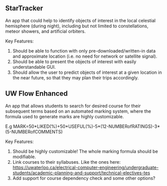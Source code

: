 ## StarTracker
An app that could help to identify objects of interest in the local celestial hemisphere (during night), including but not limited to constellations, meteor showers, and artificial orbiters.

Key Features:
1. Should be able to function with only pre-downloaded/written-in data and approximate location (i.e. no need for network or satellite signal).
2. Should be able to present the objects of interest with easily understandable GUI.
3. Should allow the user to predict objects of interest at a given location in the near future, so that they may plan their trips accordingly.

## UW Flow Enhanced
An app that allows students to search for desired course for their subsequent terms based on an automated marking system, where the formula used to generate marks are highly customizable.

E.g MARK=50\*LIKED(%)+50\*USEFUL(%)-5\*(12-NUMBERofRATINGS)-3\*(5-NUMBERofCOMMENTS)

Key Features:
1. Should be highly customizable! The whole marking formula should be modifiable.
2. Link courses to their syllabuses. Like the ones here: https://uwaterloo.ca/electrical-computer-engineering/undergraduate-students/academic-planning-and-support/technical-electives-tes
3. Add support for course dependency check and some other options?
